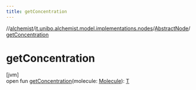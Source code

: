 ```yaml
---
title: getConcentration
---
```

//[alchemist](../../../index.html)/[it.unibo.alchemist.model.implementations.nodes](../index.html)/[AbstractNode](index.html)/[getConcentration](get-concentration.html)



# getConcentration



[jvm]\
open fun [getConcentration](get-concentration.html)(molecule: [Molecule](../../it.unibo.alchemist.model.interfaces/-molecule/index.html)): [T](../../it.unibo.alchemist/-supported-incarnations/get.html)




